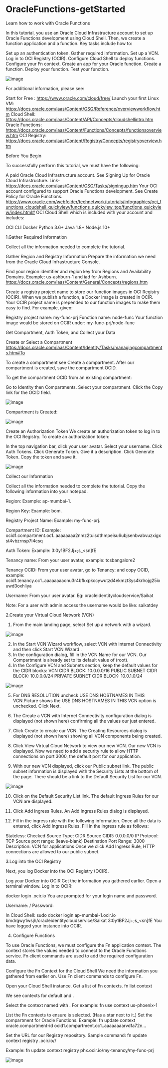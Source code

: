 # OracleFunctions-getStarted
Learn how to work with Oracle Functions

In this tutorial, you use an Oracle Cloud Infrastructure account to set up Oracle Functions development using Cloud Shell. Then, we create a function application and a function. Key tasks include how to:

Set up an authentication token.
Gather required information.
Set up a VCN.
Log in to OCI Registry (OCIR).
Configure Cloud Shell to deploy functions.
Configure your Fn context.
Create an app for your Oracle function.
Create a function.
Deploy your function.
Test your function.

![image](https://user-images.githubusercontent.com/42166489/107510643-4cbdb900-6bca-11eb-9c4c-4e6c2f2d89c3.png)


For additional information, please see:

Start for Free : https://www.oracle.com/cloud/free/
Launch your first Linux VM: https://docs.oracle.com/iaas/Content/GSG/Reference/overviewworkflow.htm
Cloud Shell: https://docs.oracle.com/iaas/Content/API/Concepts/cloudshellintro.htm
Oracle Functions: https://docs.oracle.com/iaas/Content/Functions/Concepts/functionsoverview.htm
OCI Registry: https://docs.oracle.com/iaas/Content/Registry/Concepts/registryoverview.htm

Before You Begin

To successfully perform this tutorial, we must have the following:

A paid Oracle Cloud Infrastructure account. See Signing Up for Oracle Cloud Infrastructure.
Link- https://docs.oracle.com/iaas/Content/GSG/Tasks/signingup.htm
Your OCI account configured to support Oracle Functions development. See Create Policy for Oracle Functions.
https://www.oracle.com/webfolder/technetwork/tutorials/infographics/oci_functions_cloudshell_quickview/functions_quickview_top/functions_quickview/index.html#
OCI Cloud Shell which is included with your account and includes:

OCI CLI
Docker
Python 3.6+
Java 1.8+
Node.js 10+

1.Gather Required Information

Collect all the information needed to complete the tutorial.

Gather Region and Registry Information
Prepare the information we need from the Oracle Cloud Infrastructure Console.

Find your region identifier and region key from Regions and Availability Domains.
Example: us-ashburn-1 and iad for Ashburn.
https://docs.oracle.com/iaas/Content/General/Concepts/regions.htm

Create a registry project name to store our function images in OCI Registry (OCIR).
When we publish a function, a Docker image is created in OCIR. Your OCIR project name is prepended to our function images to make them easy to find. For example, given:

Registry project name: my-func-prj
Function name: node-func
Your function image would be stored on OCIR under: my-func-prj/node-func

Get Compartment, Auth Token, and Collect your Data

Create or Select a Compartment
https://docs.oracle.com/iaas/Content/Identity/Tasks/managingcompartments.htm#To

To create a compartment see Create a compartment. After our compartment is created, save the compartment OCID.

To get the compartment OCID from an existing compartment:

Go to Identity then Compartments.
Select your compartment.
Click the Copy link for the OCID field.

![image](https://user-images.githubusercontent.com/42166489/107511003-e71dfc80-6bca-11eb-9384-3f2851c03de3.png)

Compartment is Created:

![image](https://user-images.githubusercontent.com/42166489/107511195-2d735b80-6bcb-11eb-8220-a3833c5c7785.png)

Create an Authorization Token
We create an authorization token to log in to the OCI Registry. To create an authorization token:

In the top navigation bar, click your user avatar.
Select your username.
Click Auth Tokens.
Click Generate Token.
Give it a description.
Click Generate Token.
Copy the token and save it.

![image](https://user-images.githubusercontent.com/42166489/107511230-37955a00-6bcb-11eb-85f9-ea3d2915d547.png)

Collect our Information

Collect all the information needed to complete the tutorial. Copy the following information into your notepad.

Region: <region-identifier>
Example: ap-mumbai-1.

Region Key: <region-key>
Example: bom.

Registry Project Name: <your-project-name>
Example: my-func-prj.

Compartment ID: <compartment-id>
Example: ocid1.compartment.oc1..aaaaaaaa2nmz2tuisdthmpeisu6ubjsenbvabvuzxigxst4vbzrnsp7i4csq

Auth Token: <auth-token>
Example: 3:0y1BF2Jj+;s_<sn]fE

Tenancy name: <tenancy-name>
From your user avatar, example: tcsbangalore2

Tenancy OCID: <tenancy-ocid>
From your user avatar, go to Tenancy: <your-tenancy> and copy OCID, example: ocid1.tenancy.oc1..aaaaaaaaonu3r4bfkxpkccywutzd4ekmzt3ys4krlrojg25ixuwd3oxhliya

Username: <user-name>
From your user avatar.
Eg: oracleidentitycloudservice/Saikat

Note: For a user with admin access the username would be like: saikatdey

2.Create your Virtual Cloud Network (VCN)

1. From the main landing page, select Set up a network with a wizard.

![image](https://user-images.githubusercontent.com/42166489/107511307-4ed44780-6bcb-11eb-938c-d5c794f4ae9f.png)

2. In the Start VCN Wizard workflow, select VCN with Internet Connectivity and then click Start VCN Wizard .
3. In the configuration dialog, fill in the VCN Name for our VCN. Our Compartment is already set to its default value of <our-tenancy> (root).
4. In the Configure VCN and Subnets section, keep the default values for the CIDR blocks:
VCN CIDR BLOCK: 10.0.0.0/16
PUBLIC SUBNET CIDR BLOCK: 10.0.0.0/24
PRIVATE SUBNET CIDR BLOCK: 10.0.1.0/24

![image](https://user-images.githubusercontent.com/42166489/107511346-5b58a000-6bcb-11eb-8308-905e100940d9.png)

5. For DNS RESOLUTION uncheck USE DNS HOSTNAMES IN THIS VCN.Picture shows the USE DNS HOSTNAMES IN THIS VCN option is unchecked.
Click Next.
6. The Create a VCN with Internet Connectivity configuration dialog is displayed (not shown here) confirming all the values our just entered.

7. Click Create to create our VCN.
The Creating Resources dialog is displayed (not shown here) showing all VCN components being created.

8. Click View Virtual Cloud Network to view our new VCN.
Our new VCN is displayed. Now we need to add a security rule to allow HTTP connections on port 3000, the default port for our application.

9. With our new VCN displayed, click our Public subnet link.
The public subnet information is displayed with the Security Lists at the bottom of the page. There should be a link to the Default Security List for our VCN.

![image](https://user-images.githubusercontent.com/42166489/107511378-67dcf880-6bcb-11eb-9bfd-7ac72f4a7107.png)

10. Click on the Default Security List link.
The default Ingress Rules for our VCN are displayed.

11. Click Add Ingress Rules.
An Add Ingress Rules dialog is displayed.

12. Fill in the ingress rule with the following information. Once all the data is entered, click Add Ingress Rules.
Fill in the ingress rule as follows:

Stateless: Checked
Source Type: CIDR
Source CIDR: 0.0.0.0/0
IP Protocol: TCP
Source port range: (leave-blank)
Destination Port Range: 3000
Description: VCN for applications
Once we click Add Ingress Rule, HTTP connections are allowed to our public subnet.

3.Log into the OCI Registry

Next, you log Docker into the OCI Registry (OCIR).

Log your Docker into OCIR
Get the information you gathered earlier.
Open a terminal window.
Log in to OCIR:

docker login <region-key>.ocir.io
You are prompted for your login name and password.

Username: <tenancy-name>/<user-name>
Password: <auth-token>

In Cloud Shell:
sudo docker login ap-mumbai-1.ocir.io
bmdrgwy1wsjh/oracleidentitycloudservice/Saikat
3:0y1BF2Jj+;s_<sn]fE
You have logged your instance into OCIR.

4. Configure Functions

To use Oracle Functions, we must configure the Fn application context. The context stores the values needed to connect to the Oracle Functions service. Fn client commands are used to add the required configuration data.

Configure the Fn Context for the Cloud Shell
We need the information you gathered from earlier on. Use Fn client commands to configure Fn.

Open your Cloud Shell instance.
Get a list of Fn contexts.
fn list context

We see contexts for default and <your-region-identifier>.

Select the context named with <your-region-identifier>.
For example: fn use context us-phoenix-1

List the Fn contexts to ensure <our-region-identifier> is selected. (Has a star next to it.)
Set the compartment for Oracle Functions.
Example: fn update context oracle.compartment-id ocid1.compartment.oc1..aaaaaaaarvdfa72n...

Set the URL for our Registry repository.
Sample command: fn update context registry <region-key>.ocir.io/<tenancy-namespace>/<registry-project-name>

Example: fn update context registry phx.ocir.io/my-tenancy/my-func-prj

![image](https://user-images.githubusercontent.com/42166489/107511416-79260500-6bcb-11eb-810e-90e3b14f2353.png)

